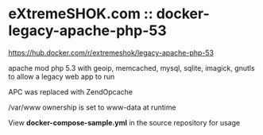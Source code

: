 # eXtremeSHOK.com :: docker-legacy-apache-php-53

https://hub.docker.com/r/extremeshok/legacy-apache-php-53

apache mod php 5.3 with geoip, memcached, mysql, sqlite, imagick, gnutls to allow a legacy web app to run

APC was replaced with ZendOpcache

/var/www ownership is set to www-data at runtime

View **docker-compose-sample.yml** in the source repository for usage

